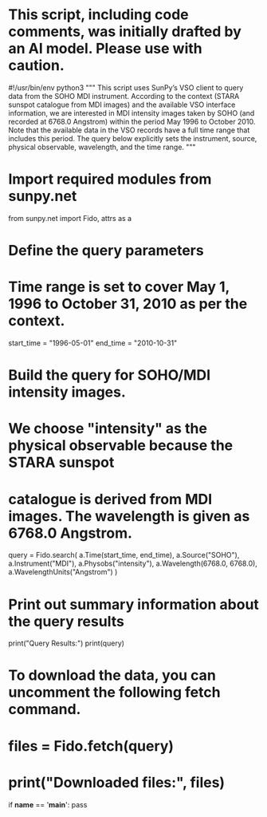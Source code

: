 # This script, including code comments, was initially drafted by an AI model. Please use with caution.

#!/usr/bin/env python3
"""
This script uses SunPy’s VSO client to query data from the SOHO MDI instrument.
According to the context (STARA sunspot catalogue from MDI images) and the available
VSO interface information, we are interested in MDI intensity images taken by SOHO 
(and recorded at 6768.0 Angstrom) within the period May 1996 to October 2010.
Note that the available data in the VSO records have a full time range that
includes this period. The query below explicitly sets the instrument, source, 
physical observable, wavelength, and the time range.
"""

# Import required modules from sunpy.net
from sunpy.net import Fido, attrs as a

# Define the query parameters
# Time range is set to cover May 1, 1996 to October 31, 2010 as per the context.
start_time = "1996-05-01"
end_time = "2010-10-31"

# Build the query for SOHO/MDI intensity images.
# We choose "intensity" as the physical observable because the STARA sunspot 
# catalogue is derived from MDI images. The wavelength is given as 6768.0 Angstrom.
query = Fido.search(
    a.Time(start_time, end_time),
    a.Source("SOHO"),
    a.Instrument("MDI"),
    a.Physobs("intensity"),
    a.Wavelength(6768.0, 6768.0),
    a.WavelengthUnits("Angstrom")
)

# Print out summary information about the query results
print("Query Results:")
print(query)

# To download the data, you can uncomment the following fetch command.
# files = Fido.fetch(query)
# print("Downloaded files:", files)

if __name__ == '__main__':
    pass
